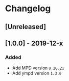 # Changelog

## [Unreleased]

## [1.0.0] - 2019-12-x

### Added
* Add MPD version `0.20.21`
* Add ympd version `1.3.0`
